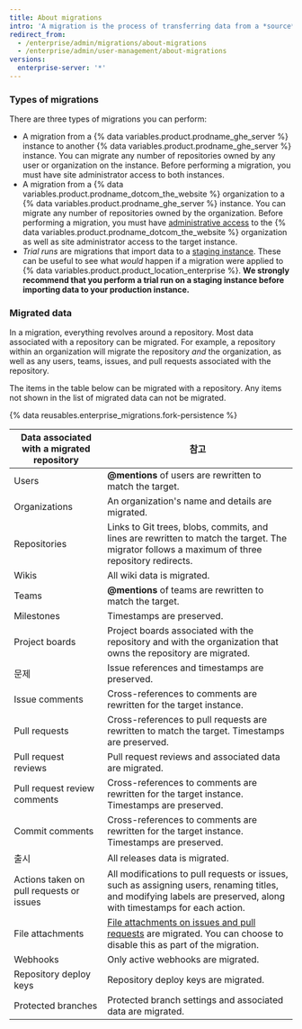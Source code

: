 ```yaml
---
title: About migrations
intro: 'A migration is the process of transferring data from a *source* location (either a {% data variables.product.prodname_dotcom_the_website %} organization or a {% data variables.product.prodname_ghe_server %} instance) to a *target* {% data variables.product.prodname_ghe_server %} instance. Migrations can be used to transfer your data when changing platforms or upgrading hardware on your instance.'
redirect_from:
  - /enterprise/admin/migrations/about-migrations
  - /enterprise/admin/user-management/about-migrations
versions:
  enterprise-server: '*'
---
```


### Types of migrations

There are three types of migrations you can perform:

- A migration from a {% data variables.product.prodname_ghe_server %} instance to another {% data variables.product.prodname_ghe_server %} instance. You can migrate any number of repositories owned by any user or organization on the instance. Before performing a migration, you must have site administrator access to both instances.
- A migration from a {% data variables.product.prodname_dotcom_the_website %} organization to a {% data variables.product.prodname_ghe_server %} instance. You can migrate any number of repositories owned by the organization. Before performing a migration, you must have [administrative access](/enterprise/user/articles/permission-levels-for-an-organization/) to the {% data variables.product.prodname_dotcom_the_website %} organization as well as site administrator access to the target instance.
- *Trial runs* are migrations that import data to a [staging instance](/enterprise/admin/guides/installation/setting-up-a-staging-instance/). These can be useful to see what *would* happen if a migration were applied to {% data variables.product.product_location_enterprise %}. **We strongly recommend that you perform a trial run on a staging instance before importing data to your production instance.**

### Migrated data

In a migration, everything revolves around a repository. Most data associated with a repository can be migrated. For example, a repository within an organization will migrate the repository *and* the organization, as well as any users, teams, issues, and pull requests associated with the repository.

The items in the table below can be migrated with a repository. Any items not shown in the list of migrated data can not be migrated.

{% data reusables.enterprise_migrations.fork-persistence %}

| Data associated with a migrated repository | 참고                                                                                                                                                                            |
| ------------------------------------------ | ----------------------------------------------------------------------------------------------------------------------------------------------------------------------------- |
| Users                                      | **@mentions** of users are rewritten to match the target.                                                                                                                     |
| Organizations                              | An organization's name and details are migrated.                                                                                                                              |
| Repositories                               | Links to Git trees, blobs, commits, and lines are rewritten to match the target. The migrator follows a maximum of three repository redirects.                                |
| Wikis                                      | All wiki data is migrated.                                                                                                                                                    |
| Teams                                      | **@mentions** of teams are rewritten to match the target.                                                                                                                     |
| Milestones                                 | Timestamps are preserved.                                                                                                                                                     |
| Project boards                             | Project boards associated with the repository and with the organization that owns the repository are migrated.                                                                |
| 문제                                         | Issue references and timestamps are preserved.                                                                                                                                |
| Issue comments                             | Cross-references to comments are rewritten for the target instance.                                                                                                           |
| Pull requests                              | Cross-references to pull requests are rewritten to match the target. Timestamps are preserved.                                                                                |
| Pull request reviews                       | Pull request reviews and associated data are migrated.                                                                                                                        |
| Pull request review comments               | Cross-references to comments are rewritten for the target instance. Timestamps are preserved.                                                                                 |
| Commit comments                            | Cross-references to comments are rewritten for the target instance. Timestamps are preserved.                                                                                 |
| 출시                                         | All releases data is migrated.                                                                                                                                                |
| Actions taken on pull requests or issues   | All modifications to pull requests or issues, such as assigning users, renaming titles, and modifying labels are preserved, along with timestamps for each action.            |
| File attachments                           | [File attachments on issues and pull requests](/articles/file-attachments-on-issues-and-pull-requests) are migrated. You can choose to disable this as part of the migration. |
| Webhooks                                   | Only active webhooks are migrated.                                                                                                                                            |
| Repository deploy keys                     | Repository deploy keys are migrated.                                                                                                                                          |
| Protected branches                         | Protected branch settings and associated data are migrated.                                                                                                                   |
